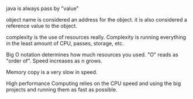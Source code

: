java is always pass by "value"

object name is considered an address for the object. it is also considered a reference value to the object.

complexity is the use of resources really. Complexity is running everything in the least amount of CPU, passes, storage, etc.

Big O notation determines how much resources you used.
"O" reads as "order of".
Speed increases as n grows.

Memory copy is a very slow in speed.

High performance Computing relies on the CPU speed and using the big projects and running them as fast as possible.
